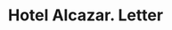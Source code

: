 ---
doi: 10.7916/D8FN2J57
date_other: '1900'
date_other_textual: 1900-1909
form: correspondence
genre:
- Letters (correspondence)
name:
- Hotel Alcazar
object_in_context_url: https://biggert.cul.columbia.edu/items/view/ave_biggert_00109
subject_hierarchical_geographic:
- St. Augustine, Florida, United States
subject_name:
- Hotel Alcazar
title: Hotel Alcazar. Letter
sort_title: Hotel Alcazar. Letter
call_number: ave_biggert_00109
coordinates:
- 29.89472222222222,-81.31444444444445
pid: ave_biggert_00109
identifiers: ave_biggert_00109
thumbnail: https://derivativo-2.library.columbia.edu/iiif/2/ldpd:342884/full/!256,256/0/native.jpg
permalink: "/biggert/ave_biggert_00109/"
layout: iiif-image-page
---